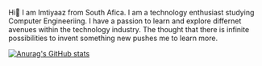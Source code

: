 Hi👋
I am Imtiyaaz from South Afica. I am a technology enthusiast studying Computer Engineeriing. 
I have a passion to learn and explore differnet avenues within the technology industry.
The thought that there is infinite possibilities to invent something new pushes me to learn more.

[![Anurag's GitHub stats](https://github-readme-stats.vercel.app/api?username=anuraghazra)](https://github.com/anuraghazra/github-readme-stats)
